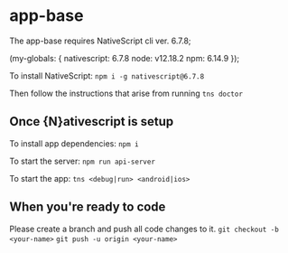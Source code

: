# app-base
The app-base requires NativeScript cli ver. 6.7.8;

(my-globals: {
  nativescript: 6.7.8
  node: v12.18.2
  npm: 6.14.9
});

To install NativeScript:
`npm i -g nativescript@6.7.8`

Then follow the instructions that arise from running
`tns doctor`

## Once {N}ativescript is setup
To install app dependencies:
`npm i`

To start the server:
`npm run api-server`

To start the app:
`tns <debug|run> <android|ios>`

## When you're ready to code
Please create a branch and push all code changes to it.
`git checkout -b <your-name>`
`git push -u origin <your-name>`
